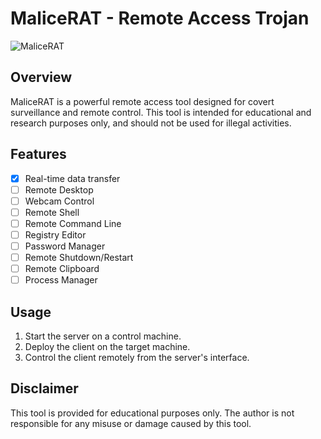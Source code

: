 # MaliceRAT - Remote Access Trojan
![MaliceRAT](https://i.imgur.com/xusW6mz.png)

## Overview
MaliceRAT is a powerful remote access tool designed for covert surveillance and remote control. This tool is intended for educational and research purposes only, and should not be used for illegal activities.

## Features
- [x] Real-time data transfer
- [ ] Remote Desktop
- [ ] Webcam Control
- [ ] Remote Shell
- [ ] Remote Command Line
- [ ] Registry Editor
- [ ] Password Manager
- [ ] Remote Shutdown/Restart
- [ ] Remote Clipboard
- [ ] Process Manager

## Usage
1. Start the server on a control machine.
2. Deploy the client on the target machine.
3. Control the client remotely from the server's interface.

## Disclaimer
This tool is provided for educational purposes only. The author is not responsible for any misuse or damage caused by this tool.
